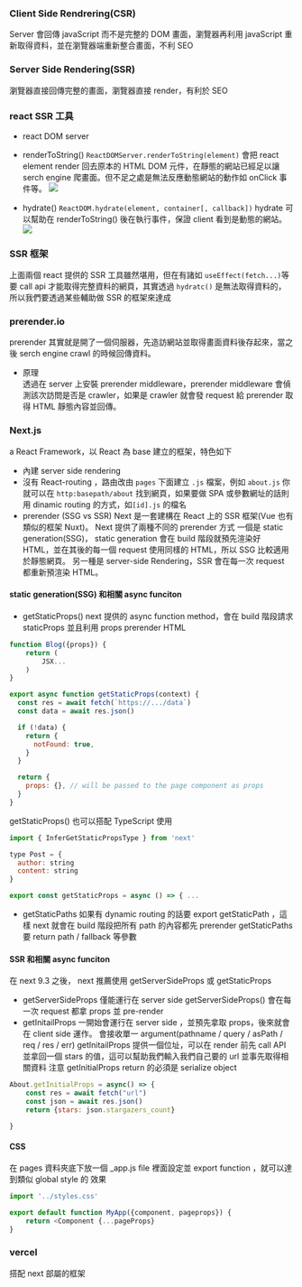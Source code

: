 ### Client Side Rendrering(CSR)
Server 會回傳 javaScript 而不是完整的 DOM 畫面，瀏覽器再利用 javaScript 重新取得資料，並在瀏覽器端重新整合畫面，不利 SEO

### Server Side Rendering(SSR)
瀏覽器直接回傳完整的畫面，瀏覽器直接 render，有利於 SEO


### react SSR 工具
- react DOM server
- renderToString()
``ReactDOMServer.renderToString(element)``
會把 react element render 回去原本的 HTML DOM 元件，在靜態的網站已經足以讓 serch engine 爬畫面。但不足之處是無法反應動態網站的動作如 onClick 事件等。
![](Pasted%20image%2020201210120437.png)

- hydrate()
``ReactDOM.hydrate(element, container[, callback])``
hydrate 可以幫助在 renderToString() 後在執行事件，保證 client 看到是動態的網站。
![](Pasted%20image%2020201210120855.png)

### SSR 框架
上面兩個 react 提供的 SSR 工具雖然堪用，但在有諸如 ``useEffect(fetch...)``等要 call api 才能取得完整資料的網頁，其實透過 ``hydratc()`` 是無法取得資料的，所以我們要透過某些輔助做 SSR 的框架來達成
### prerender.io
prerender 其實就是開了一個伺服器，先造訪網站並取得畫面資料後存起來，當之後 serch engine crawl 的時候回傳資料。

- 原理  
透過在 server 上安裝 prerender middleware，prerender middleware 會偵測該次訪問是否是 crawler，如果是 crawler 就會發 request 給 prerender 取得 HTML 靜態內容並回傳。

### Next.js
a React Framework，以 React 為 base 建立的框架，特色如下
- 內建 server side rendering
- 沒有 React-routing ，路由改由 ``pages`` 下面建立 ``.js`` 檔案，例如
``about.js`` 你就可以在 ``http:basepath/about`` 找到網頁，如果要做 SPA 或參數網址的話則用 dinamic routing 的方式，如``[id].js`` 的檔名
- prerender (SSG vs SSR)
  Next 是一套建構在 React 上的 SSR 框架(Vue 也有類似的框架 Nuxt)。
  Next 提供了兩種不同的 prerender 方式
  一個是 static generation(SSG)， static generation 會在 build 階段就預先渲染好 HTML，並在其後的每一個 request 使用同樣的 HTML，所以 SSG 比較適用於靜態網頁。
  另一種是 server-side Rendering，SSR 會在每一次 request 都重新預渲染 HTML。
  
#### static generation(SSG) 和相關 async funciton
- getStaticProps()
next 提供的 async function method，會在 build 階段請求 staticProps 並且利用 props prerender HTML
```js
function Blog({props}) {
	return (
		JSX...
	)
}

export async function getStaticProps(context) {
  const res = await fetch(`https://.../data`)
  const data = await res.json()

  if (!data) {
    return {
      notFound: true,
    }
  }

  return {
    props: {}, // will be passed to the page component as props
  }
}
```
getStaticProps() 也可以搭配 TypeScript 使用
```js
import { InferGetStaticPropsType } from 'next'

type Post = {
  author: string
  content: string
}

export const getStaticProps = async () => { ...
```
- getStaticPaths
如果有 dynamic routing 的話要 export getStaticPath ，這樣 next 就會在 build 階段把所有 path 的內容都先 prerender
getStaticPaths 要 return path / fallback 等參數
#### SSR 和相關 async funciton
在 next 9.3 之後， next 推薦使用 getServerSideProps 或 getStaticProps
- getServerSideProps
僅能運行在 server side
getServerSideProps() 會在每一次 request 都拿 props 並 pre-render
- getInitailProps
一開始會運行在 server side ，並預先拿取 props，後來就會在 client side 運作。
會接收單一 argument(pathname / query / asPath / req / res / err)
getInitailProps 提供一個位址，可以在 render 前先 call API 並拿回一個 stars 的值，這可以幫助我們輸入我們自己要的 url 並事先取得相關資料
注意 getInitialProps return 的必須是 serialize object
```js
About.getInitialProps = async() => {
	const res = await fetch("url")
	const json = await res.json()
	return {stars: json.stargazers_count}

}

```

#### CSS 
在 pages 資料夾底下放一個 _app.js file 裡面設定並 export function ，就可以達到類似 global style 的 效果
```js
import '../styles.css'

export default function MyApp({component, pageprops}) {
	return <Component {...pageProps}
}
```


### vercel 
搭配 next 部屬的框架
